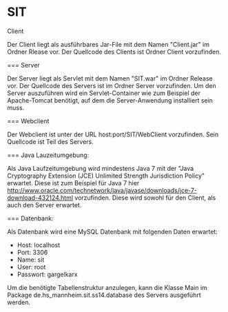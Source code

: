 SIT
===
Client

Der Client liegt als ausführbares Jar-File mit dem Namen "Client.jar" im Ordner Rlease vor. Der Quellcode des Clients ist Ordner Client vorzufinden.

===
Server

Der Server liegt als Servlet mit dem Namen "SIT.war" im Ordner Release vor. Der Quellcode des Servers ist im Ordner Server vorzufinden.
Um den Server auszuführen wird ein Servlet-Container wie zum Beispiel der Apache-Tomcat benötigt, auf dem die Server-Anwendung installiert sein muss.

===
Webclient

Der Webclient ist unter der URL host:port/SIT/WebClient vorzufinden. Sein Quellcode ist Teil des Servers.

===
Java Lauzeitumgebung:

Als Java Laufzeitumgebung wird mindestens Java 7 mit der "Java Cryptography Extension (JCE) Unlimited Strength Jurisdiction Policy" erwartet. Diese ist zum Beispiel für Java 7 hier http://www.oracle.com/technetwork/java/javase/downloads/jce-7-download-432124.html vorzufinden. Diese wird sowohl für den Client, als auch den Server erwartet.

===
Datenbank:

Als Datenbank wird eine MySQL Datenbank mit folgenden Daten erwartet:
- Host: localhost
- Port: 3306
- Name: sit 
- User: root
- Passwort: gargelkarx

Um die benötigte Tabellenstruktur anzulegen, kann die Klasse Main im Package de.hs_mannheim.sit.ss14.database des Servers ausgeführt werden.

